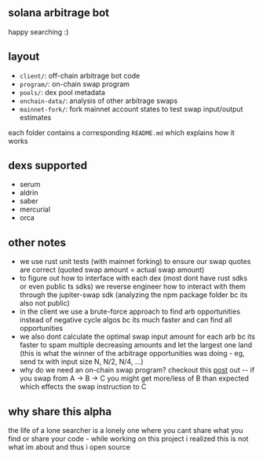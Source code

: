 ## solana arbitrage bot

happy searching :)

## layout 
- `client/`: off-chain arbitrage bot code 
- `program/`: on-chain swap program
- `pools/`: dex pool metadata
- `onchain-data/`: analysis of other arbitrage swaps
- `mainnet-fork/`: fork mainnet account states to test swap input/output estimates

each folder contains a corresponding `README.md` which explains how it works

## dexs supported 
- serum 
- aldrin 
- saber 
- mercurial 
- orca 

## other notes 
- we use rust unit tests (with mainnet forking) to ensure our swap quotes are correct (quoted swap amount = actual swap amount)
- to figure out how to interface with each dex (most dont have rust sdks or even public ts sdks) we reverse engineer how to interact with them through the jupiter-swap sdk (analyzing the npm package folder bc its also not public) 
- in the client we use a brute-force approach to find arb opportunities instead of negative cycle algos bc its much faster and can find all opportunities
- we also dont calculate the optimal swap input amount for each arb bc its faster to spam multiple decreasing amounts and let the largest one land (this is what the winner of the arbitrage opportunities was doing - eg, send tx with input size N, N/2, N/4, ...) 
- why do we need an on-chain swap program? checkout this [post](https://github.com/0xNineteen/blog.md/blob/8292c9c27b29f7d290f022a097511bb07bda4ea3/contents/rust-macros-arbitrage/index.md) out -- if you swap from A -> B -> C you might get more/less of B than expected which effects the swap instruction to C

## why share this alpha

the life of a lone searcher is a lonely one where you cant share what you find or share your code - while working on this project i realized this is not what im about and thus i open source
